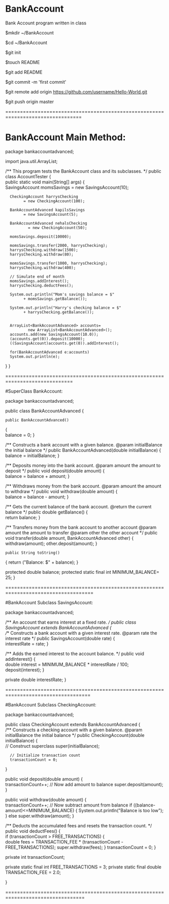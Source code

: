 BankAccount
===========

Bank Account program written in class


$mkdir ~/BankAccount

$cd ~/BankAccount

$git init

$touch README

$git add README

$git commit -m 'first commit'


$git remote add origin https://github.com/username/Hello-World.git

$git push origin master



================================================================================

# BankAccount Main Method:


package bankaccountadvanced;

import java.util.ArrayList;

/**
   This program tests the BankAccount class and
   its subclasses. 
*/
public class AccountTester
{  
   public static void main(String[] args)
   {  
      SavingsAccount momsSavings 
            = new SavingsAccount(10);
      
      CheckingAccount harrysChecking
            = new CheckingAccount(100);
      
      BankAccountAdvanced kapilsSavings 
            = new SavingsAccount(5);
      
      BankAccountAdvanced nehalsChecking
              = new CheckingAccount(50);
         
      momsSavings.deposit(10000);
      
      momsSavings.transfer(2000, harrysChecking);     
      harrysChecking.withdraw(1500);
      harrysChecking.withdraw(80);      

      momsSavings.transfer(1000, harrysChecking);
      harrysChecking.withdraw(400);      

      // Simulate end of month
      momsSavings.addInterest();
      harrysChecking.deductFees();
      
      System.out.println("Mom's savings balance = $"
            + momsSavings.getBalance());

      System.out.println("Harry's checking balance = $"
            + harrysChecking.getBalance());
      
      
      ArrayList<BankAccountAdvanced> accounts=
              new ArrayList<BankAccountAdvanced>();
      accounts.add(new SavingsAccount(10.0));
      (accounts.get(0)).deposit(10000);
      ((SavingsAccount)accounts.get(0)).addInterest();
      
      for(BankAccountAdvanced e:accounts)
      System.out.println(e);
   }
}
    
    
=============================================================================

#SuperClass BankAccount:


package bankaccountadvanced;


public class BankAccountAdvanced {

    public BankAccountAdvanced()
   {  
      balance = 0;
   }

   /**
      Constructs a bank account with a given balance.
      @param initialBalance the initial balance
   */
   public BankAccountAdvanced(double initialBalance)
   {  
      balance = initialBalance;
   }
 
   /**
      Deposits money into the bank account.
      @param amount the amount to deposit
   */
   public void deposit(double amount) 
   {  
      balance = balance + amount;
   }

   /**
      Withdraws money from the bank account.
      @param amount the amount to withdraw
   */
   public void withdraw(double amount) 
   {  
      balance = balance - amount;
   }

   /**
      Gets the current balance of the bank account.
      @return the current balance
   */
   public double getBalance()
   {  
      return balance; 
   }
   
   /**
      Transfers money from the bank account to another account
      @param amount the amount to transfer
      @param other the other account
   */
   public void transfer(double amount, BankAccountAdvanced other)
   {  
      withdraw(amount);
      other.deposit(amount);
   }
   
    public String toString()
   {
       return ("Balance: $" + balance);
   }

   protected double balance;
   protected static final int MINIMUM_BALANCE= 25;
}


====================================================================================

#BankAccount Subclass SavingsAccount:


package bankaccountadvanced;


/**
   An account that earns interest at a fixed rate.
*/
public class SavingsAccount extends BankAccountAdvanced
{  
   /**
      Constructs a bank account with a given interest rate.
      @param rate the interest rate
   */
   public SavingsAccount(double rate) 
   {  
      interestRate = rate;
   }

   /**
      Adds the earned interest to the account balance.
   */
   public void addInterest() 
   {   
      double interest = MINIMUM_BALANCE * interestRate / 100;
      deposit(interest); 
   }

   private double interestRate;
}

===================================================================================

#BankAccount Subclass CheckingAccount:


package bankaccountadvanced;


public class CheckingAccount extends BankAccountAdvanced
{  
   /**
      Constructs a checking account with a given balance.
      @param initialBalance the initial balance
   */
   public CheckingAccount(double initialBalance)
   {  
      // Construct superclass
      super(initialBalance);
      
      // Initialize transaction count
      transactionCount = 0; 
   }

   public void deposit(double amount) 
   {  
      transactionCount++;
      // Now add amount to balance 
      super.deposit(amount); 
   }
   
   public void withdraw(double amount) 
   {  
      transactionCount++;
      // Now subtract amount from balance 
      if ((balance-amount)<=MINIMUM_BALANCE)
      {
        System.out.println("Balance is too low");
      }
      else super.withdraw(amount); 
   }

   /**
      Deducts the accumulated fees and resets the
      transaction count.
   */
   public void deductFees()
   {  
      if (transactionCount > FREE_TRANSACTIONS)
      {  
         double fees = TRANSACTION_FEE *
               (transactionCount - FREE_TRANSACTIONS);
         super.withdraw(fees);
      }
      transactionCount = 0;
   }

   private int transactionCount;

   private static final int FREE_TRANSACTIONS = 3;
   private static final double TRANSACTION_FEE = 2.0;



}






=================================================================================







